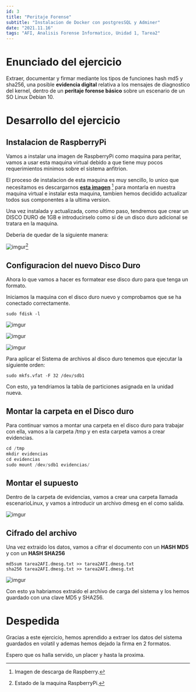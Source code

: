 ```yaml
---
id: 3
title: "Peritaje Forense"
subtitle: "Instalacion de Docker con postgresSQL y Adminer"
date: "2021.11.16"
tags: "AFI, Analisis Forense Informatico, Unidad 1, Tarea2"
---
```



# Enunciado del ejercicio

Extraer, documentar y firmar mediante los tipos de funciones hash md5 y sha256, una posible **evidencia digital** relativa a los mensajes de diagnostico del kernel, dentro de un **peritaje forense básico** sobre un escenario de un SO Linux Debian 10.

# Desarrollo del ejercicio

## Instalacion de RaspberryPi

Vamos a instalar una imagen de RaspberryPi como maquina para peritar, vamos a usar esta maquina virtual debido a que tiene muy pocos requerimientos minimos sobre el sistema anfitrion.

El proceso de instalacion de esta maquina es muy sencillo, lo unico que necesitamos es descargarnos [**esta imagen**](https://downloads.raspberrypi.org/rpd_x86/images/rpd_x86-2021-01-12/2021-01-11-raspios-buster-i386.iso) [^1] para montarla en nuestra maquina virtual e instalar esta maquina, tambien hemos decidido actualizar todos sus componentes a la ultima version.

Una vez instalada y actualizada, como ultimo paso, tendremos que crear un DISCO DURO de 1GB e introducirselo como si de un disco duro adicional se tratara en la maquina.

Deberia de quedar de la siguiente manera:

![imgur](https://i.imgur.com/YRGDtjv.png)[^2]

## Configuracion del nuevo Disco Duro

Ahora lo que vamos a hacer es formatear ese disco duro para que tenga un formato.

Iniciamos la maquina con el disco duro nuevo y comprobamos que se ha conectado correctamente.

```rush
sudo fdisk -l
```

![imgur](https://i.imgur.com/tyZwZLI.png)

![imgur](https://i.imgur.com/uAKFdz9.png)

![imgur](https://i.imgur.com/DlR5Hay.png)

Para aplicar el Sistema de archivos al disco duro tenemos que ejecutar la siguiente orden:

```rush
sudo mkfs.vfat -F 32 /dev/sdb1
```

Con esto, ya tendriamos la tabla de particiones asignada en la unidad nueva.

## Montar la carpeta en el Disco duro

Para continuar vamos a montar una carpeta en el disco duro para trabajar con ella, vamos a la carpeta /tmp y en esta carpeta vamos a crear evidencias.

```rust
cd /tmp
mkdir evidencias
cd evidencias
sudo mount /dev/sdb1 evidencias/
```
## Montar el supuesto

Dentro de la carpeta de evidencias, vamos a crear una carpeta llamada escenarioLinux, y vamos a introducir un archivo dmesg en el como salida.

![imgur](https://i.imgur.com/VNiEaQq.png)

## Cifrado del archivo

Una vez extraido los datos, vamos a cifrar el documento con un **HASH MD5** y con un **HASH SHA256**

```rush
md5sum tarea2AFI.dmesg.txt >> tarea2AFI.dmesg.txt
sha256 tarea2AFI.dmesg.txt >> tarea2AFI.dmesg.txt
```
![imgur](https://i.imgur.com/0fOj30I.png)

Con esto ya habriamos extraido el archivo de carga del sistema y los hemos guardado con una clave MD5 y SHA256.


# Despedida

Gracias a este ejercicio, hemos aprendido a extraer los datos del sistema guardados en volatil y ademas hemos dejado la firma en 2 formatos.

Espero que os halla servido, un placer y hasta la proxima.


[^1]: Imagen de descarga de Raspberry.
[^2]: Estado de la maquina RaspberryPi.

